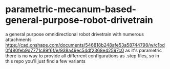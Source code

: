 # parametric-mecanum-based-general-purpose-robot-drivetrain
a general purpose omnidirectional robot drivetrain with numerous attachments
https://cad.onshape.com/documents/546818b248afe53a58744798/w/c1bd0f480feb9d7771c89f6f/e/938a49ec54df2368e42597c0
as it's parametric there is no way to provide all differrent configurations as .step files, so in this repo you'll just find a few variants
